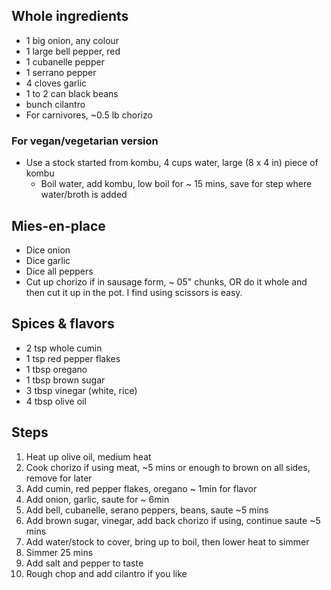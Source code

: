 ## Whole ingredients
- 1 big onion, any colour
- 1 large bell pepper, red
- 1 cubanelle pepper
- 1 serrano pepper
- 4 cloves garlic
- 1 to 2 can black beans
- bunch cilantro
- For carnivores, ~0.5 lb chorizo

### For vegan/vegetarian version
- Use a stock started from kombu, 4 cups water, large (8 x 4 in) piece of kombu
  - Boil water, add kombu, low boil for ~ 15 mins, save for step where water/broth is added

## Mies-en-place
- Dice onion
- Dice garlic
- Dice all peppers
- Cut up chorizo if in sausage form, ~ 05" chunks, OR do it whole and then cut it up in the pot. I find using scissors is easy.

## Spices & flavors
- 2 tsp whole cumin
- 1 tsp red pepper flakes
- 1 tbsp oregano
- 1 tbsp brown sugar
- 3 tbsp vinegar (white, rice)
- 4 tbsp olive oil

## Steps
1. Heat up olive oil, medium heat
2. Cook chorizo if using meat, ~5 mins or enough to brown on all sides, remove for later
2. Add cumin, red pepper flakes, oregano ~ 1min for flavor
3. Add onion, garlic, saute for ~ 6min
4. Add bell, cubanelle, serano peppers, beans, saute ~5 mins
5. Add brown sugar, vinegar, add back chorizo if using, continue saute ~5 mins
6. Add water/stock to cover, bring up to boil, then lower heat to simmer
7. Simmer 25 mins
8. Add salt and pepper to taste
9. Rough chop and add cilantro if you like

